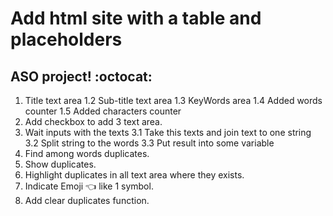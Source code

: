 # Add html site with a table and placeholders

## ASO project! :octocat:

1. Title text area
   1.2 Sub-title text area
   1.3 KeyWords area
   1.4 Added words counter
   1.5 Added characters counter
2. Add checkbox to add 3 text area.
3. Wait inputs with the texts
   3.1 Take this texts and join text to one string
   3.2 Split string to the words
   3.3 Put result into some variable
4. Find among words duplicates.
5. Show duplicates.
6. Highlight duplicates in all text area where they exists.
7. Indicate Emoji 👈 like 1 symbol.
8. Add clear duplicates function.
